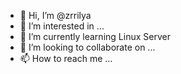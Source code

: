 - 👋 Hi, I’m @zrrilya
- 👀 I’m interested in ...
- 🌱 I’m currently learning Linux Server
- 💞️ I’m looking to collaborate on ...
- 📫 How to reach me ...

<!---
zrrilya/zrrilya is a ✨ special ✨ repository because its `README.md` (this file) appears on your GitHub profile.
You can click the Preview link to take a look at your changes.
--->

